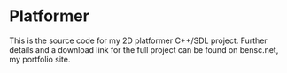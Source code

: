 # Platformer

This is the source code for my 2D platformer C++/SDL project. Further details and a download link for the full project can be found on bensc.net, my portfolio site.

